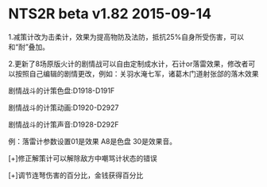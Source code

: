 # NTS2R beta v1.82 2015-09-14

1.减策计改为击柔计，效果为提高物防及法防，抵抗25%自身所受伤害，可以和“耐”叠加。

2.更新了8场原版火计的剧情战可以自由定制成水计，石计or落雷效果，修改者可以按照自己编辑的剧情更改，例如：关羽水淹七军，诸葛木门道射张郃的落木效果

剧情战斗的计策色盘:D1918-D191F

剧情战斗的计策动画:D1920-D2927

剧情战斗的计策声音:D1928-D292F

例：落雷计参数设置01是效果 A8是色盘 30是效果音。

[+]修正解策计可以解除敌方中嘲骂计状态的错误

[+]调节连弩伤害的百分比，金钱获得百分比
